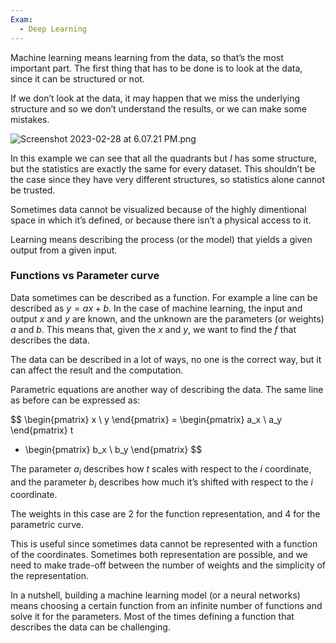 ```yaml
---
Exam:
  - Deep Learning
---
```

Machine learning means learning from the data, so that’s the most important part. The first thing that has to be done is to look at the data, since it can be structured or not.

If we don’t look at the data, it may happen that we miss the underlying structure and so we don’t understand the results, or we can make some mistakes. 

![Screenshot 2023-02-28 at 6.07.21 PM.png](Screenshot_2023-02-28_at_6.07.21_PM.png)

In this example we can see that all the quadrants but $I$ has some structure, but the statistics are exactly the same for every dataset. This shouldn’t be the case since they have very different structures, so statistics alone cannot be trusted.

Sometimes data cannot be visualized because of the highly dimentional space in which it’s defined, or because there isn’t a physical access to it.

Learning means describing the process (or the model) that yields a given output from a given input.
### Functions vs Parameter curve

Data sometimes can be described as a function. For example a line can be described as $y = ax+b$. In the case of machine learning, the input and output $x$ and $y$ are known, and the unknown are the parameters (or weights) $a$ and $b$. This means that, given the $x$ and $y$, we want to find the $f$ that describes the data.

The data can be described in a lot of ways, no one is the correct way, but it can affect the result and the computation.

Parametric equations are another way of describing the data. The same line as before can be expressed as:

$$
\begin{pmatrix}
x \\
y
\end{pmatrix} = 
\begin{pmatrix}
a_x \\
a_y
\end{pmatrix} t
+ \begin{pmatrix}
b_x \\
b_y
\end{pmatrix}
$$

The parameter $a_i$ describes how $t$ scales with respect to the $i$ coordinate, and the parameter $b_i$ describes how much it’s shifted with respect to the $i$ coordinate.

The weights in this case are $2$ for the function representation, and $4$ for the parametric curve.

This is useful since sometimes data cannot be represented with a function of the coordinates. Sometimes both representation are possible, and we need to make trade-off between the number of weights and the simplicity of the representation.

In a nutshell, building a machine learning model (or a neural networks) means choosing a certain function from an infinite number of functions and solve it for the parameters. Most of the times defining a function that describes the data can be challenging.